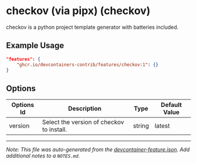 

# checkov (via pipx) (checkov)

checkov is a python project template generator with batteries included.

## Example Usage

```json
"features": {
    "ghcr.io/devcontainers-contrib/features/checkov:1": {}
}
```

## Options

| Options Id | Description | Type | Default Value |
|-----|-----|-----|-----|
| version | Select the version of checkov to install. | string | latest |



---

_Note: This file was auto-generated from the [devcontainer-feature.json](https://github.com/devcontainers-contrib/features/blob/main/src/checkov/devcontainer-feature.json).  Add additional notes to a `NOTES.md`._

